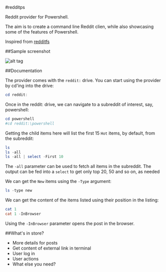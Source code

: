 #redditps

Reddit provider for Powershell.

The aim is to create a command line Reddit clien, while also showcasing some of the features of Powershell.

Inspired from [redditfs](https://github.com/ianpreston/redditfs)

##Sample screenshot

![alt tag](https://raw.github.com/manojlds/redditps/master/screenshots/redditps_sample.png)

##Documentation

The provider comes with the `reddit:` drive. You can start using the provider by cd'ing into the drive:

```powershell
cd reddit:
```
Once in the reddit: drive, we can navigate to a subreddit of interest, say, powershell:

```powershell
cd powershell
#cd reddit:\powershell
```
Getting the child items here will list the first 15 `Hot` items, by default, from the subreddit:

```powershell
ls
ls -all
ls -all | select -First 10
```

The `-all` parameter can be used to fetch all items in the subreddit. The output can be fed into a `select` to get only top 20, 50 and so on, as needed

We can get the `New` items using the `-Type` argument:

```powershell
ls -type new
```

We can get the content of the items listed using their position in the listing:

```powershell
cat 1
cat 1 -InBrowser
```

Using the `-InBrowser` parameter opens the post in the browser.


##What's in store?

- More details for posts
- Get content of external link in terminal
- User log in
- User actions
- What else you need?